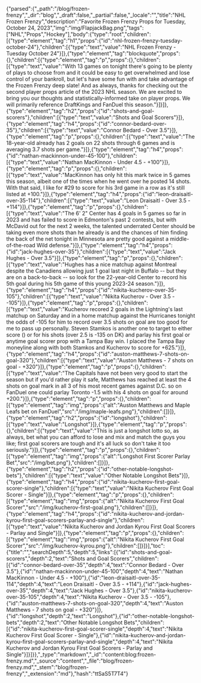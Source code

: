 {"parsed":{"_path":"/blog/frozen-frenzy","_dir":"blog","_draft":false,"_partial":false,"_locale":"","title":"NHL Frozen Frenzy","description":"Favorite Frozen Frenzy Props for Tuesday, October 24, 2023","img":"img/FlapjackBag.png","tags":["NHL","Props","Hockey"],"body":{"type":"root","children":[{"type":"element","tag":"h1","props":{"id":"nhl-frozen-frenzy-tuesday-october-24"},"children":[{"type":"text","value":"NHL Frozen Frenzy - Tuesday October 24"}]},{"type":"element","tag":"blockquote","props":{},"children":[{"type":"element","tag":"p","props":{},"children":[{"type":"text","value":"With 13 games on tonight there's going to be plenty of plays to choose from and it could be easy to get overwhelmed and lose control of your bankroll, but let's have some fun with and take advantage of the Frozen Frenzy deep slate! And as always, thanks for checking out the second player props article of the 2023 NHL season. We are excited to bring you our thoughts and statistically-informed take on player props. We will primarily reference DraftKings and FanDuel this season."}]}]},{"type":"element","tag":"h2","props":{"id":"shots-and-goal-scorers"},"children":[{"type":"text","value":"Shots and Goal Scorers"}]},{"type":"element","tag":"h4","props":{"id":"connor-bedard-over-35"},"children":[{"type":"text","value":"Connor Bedard - Over 3.5"}]},{"type":"element","tag":"p","props":{},"children":[{"type":"text","value":"The 18-year-old already has 2 goals on 22 shots through 6 games and is averaging 3.7 shots per game."}]},{"type":"element","tag":"h4","props":{"id":"nathan-mackinnon-under-45-100"},"children":[{"type":"text","value":"Nathan MacKinnon - Under 4.5 - +100"}]},{"type":"element","tag":"p","props":{},"children":[{"type":"text","value":"MacKinnon has only hit this mark twice in 5 games this season, albeit one of the times when he went over he posted 14 shots. With that said, I like for #29 to score for his 3rd game in a row as it's still listed at +100."}]},{"type":"element","tag":"h4","props":{"id":"leon-draisaitl-over-35-114"},"children":[{"type":"text","value":"Leon Draisaitl - Over 3.5 - +114"}]},{"type":"element","tag":"p","props":{},"children":[{"type":"text","value":"The 6' 2\" Center has 4 goals in 5 games so far in 2023 and has failed to score in Edmonton's past 2 contests, but with McDavid out for the next 2 weeks, the talented underrated Center should be taking even more shots than he already is and the chances of him finding the back of the net tonight in Minnesota are pretty good against a middle-of-the-road Wild defense."}]},{"type":"element","tag":"h4","props":{"id":"jack-hughes-over-35"},"children":[{"type":"text","value":"Jack Hughes - Over 3.5"}]},{"type":"element","tag":"p","props":{},"children":[{"type":"text","value":"Hughes has a nice matchup against Montreal despite the Canadiens allowing just 1 goal last night in Buffalo -- but they are on a back-to-back -- so look for the 22-year-old Center to record his 5th goal during his 5th game of this young 2023-24 season."}]},{"type":"element","tag":"h4","props":{"id":"nikita-kucherov-over-35-105"},"children":[{"type":"text","value":"Nikita Kucherov - Over 3.5 - -105"}]},{"type":"element","tag":"p","props":{},"children":[{"type":"text","value":"Kucherov recored 2 goals in the Lightning's last matchup on Saturday and in a home matchup against the Hurricanes tonight the odds of -105 for him to record over 3.5 shots on goal are too good for me to pass up personally. Steven Stamkos is another one to target to either score () or for his shots (over 2.5 is -135 on DK) and parlay his first goal or anytime goal scorer prop with a Tampa Bay win. I placed the Tampa Bay moneyline along with both Stamkos and Kucherov to score for +625."}]},{"type":"element","tag":"h4","props":{"id":"auston-matthews-7-shots-on-goal-320"},"children":[{"type":"text","value":"Auston Matthews - 7 shots on goal - +320"}]},{"type":"element","tag":"p","props":{},"children":[{"type":"text","value":"The Capitals have not been very good to start the season but if you'd rather play it safe, Matthews has reached at least the 4 shots on goal mark in all 3 of his most recent games against D.C. so on FanDuel one could parlay Toronto -1.5 with his 4 shots on goal for around +200."}]},{"type":"element","tag":"p","props":{},"children":[{"type":"element","tag":"img","props":{"alt":"Auston Matthews and Maple Leafs bet on FanDuel","src":"/img/maple-leafs.png"},"children":[]}]},{"type":"element","tag":"h2","props":{"id":"longshot"},"children":[{"type":"text","value":"Longshot"}]},{"type":"element","tag":"p","props":{},"children":[{"type":"text","value":"This is just a longshot lotto so, as always, bet what you can afford to lose and mix and match the guys you like; first goal scorers are tough and it's all luck so don't take it too seriously."}]},{"type":"element","tag":"p","props":{},"children":[{"type":"element","tag":"img","props":{"alt":"Longshot First Scorer Parlay Bet","src":"/img/bet.png"},"children":[]}]},{"type":"element","tag":"h2","props":{"id":"other-notable-longshot-bets"},"children":[{"type":"text","value":"Other Notable Longshot Bets"}]},{"type":"element","tag":"h4","props":{"id":"nikita-kucherov-first-goal-scorer-single"},"children":[{"type":"text","value":"Nikita Kucherov First Goal Scorer - Single"}]},{"type":"element","tag":"p","props":{},"children":[{"type":"element","tag":"img","props":{"alt":"Nikita Kucherov First Goal Scorer","src":"/img/kucherov-first-goal.png"},"children":[]}]},{"type":"element","tag":"h4","props":{"id":"nikita-kucherov-and-jordan-kyrou-first-goal-scorers-parlay-and-single"},"children":[{"type":"text","value":"Nikita Kucherov and Jordan Kyrou First Goal Scorers - Parlay and Single"}]},{"type":"element","tag":"p","props":{},"children":[{"type":"element","tag":"img","props":{"alt":"Nikita Kucherov First Goal Scorer","src":"/img/kucherov-kyrou.png"},"children":[]}]}],"toc":{"title":"","searchDepth":5,"depth":5,"links":[{"id":"shots-and-goal-scorers","depth":2,"text":"Shots and Goal Scorers","children":[{"id":"connor-bedard-over-35","depth":4,"text":"Connor Bedard - Over 3.5"},{"id":"nathan-mackinnon-under-45-100","depth":4,"text":"Nathan MacKinnon - Under 4.5 - +100"},{"id":"leon-draisaitl-over-35-114","depth":4,"text":"Leon Draisaitl - Over 3.5 - +114"},{"id":"jack-hughes-over-35","depth":4,"text":"Jack Hughes - Over 3.5"},{"id":"nikita-kucherov-over-35-105","depth":4,"text":"Nikita Kucherov - Over 3.5 - -105"},{"id":"auston-matthews-7-shots-on-goal-320","depth":4,"text":"Auston Matthews - 7 shots on goal - +320"}]},{"id":"longshot","depth":2,"text":"Longshot"},{"id":"other-notable-longshot-bets","depth":2,"text":"Other Notable Longshot Bets","children":[{"id":"nikita-kucherov-first-goal-scorer-single","depth":4,"text":"Nikita Kucherov First Goal Scorer - Single"},{"id":"nikita-kucherov-and-jordan-kyrou-first-goal-scorers-parlay-and-single","depth":4,"text":"Nikita Kucherov and Jordan Kyrou First Goal Scorers - Parlay and Single"}]}]}},"_type":"markdown","_id":"content:blog:frozen-frenzy.md","_source":"content","_file":"blog/frozen-frenzy.md","_stem":"blog/frozen-frenzy","_extension":"md"},"hash":"ttSaS5T7T4"}